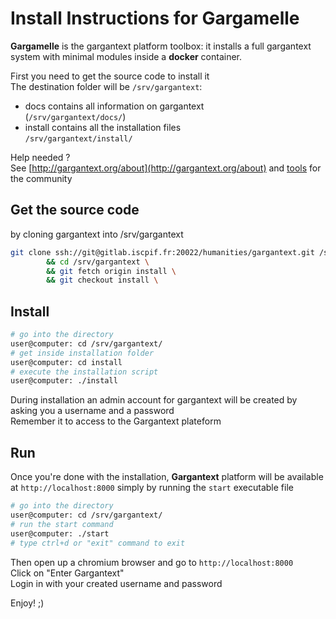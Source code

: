 # Install Instructions for Gargamelle

**Gargamelle** is the gargantext platform toolbox: it installs a full gargantext system with minimal modules inside a **docker** container.

First you need to get the source code to install it  
The destination folder will be `/srv/gargantext`:
* docs contains all information on gargantext  
    (`/srv/gargantext/docs/`)
* install contains all the installation files  
    `/srv/gargantext/install/`

Help needed ?  
See [http://gargantext.org/about](http://gargantext.org/about) and [tools](./contribution_guide.md) for the community

## Get the source code

by cloning gargantext into /srv/gargantext

``` bash
git clone ssh://git@gitlab.iscpif.fr:20022/humanities/gargantext.git /srv/gargantext \
        && cd /srv/gargantext \
        && git fetch origin install \
        && git checkout install \
```


## Install
 ``` bash
# go into the directory
user@computer: cd /srv/gargantext/
# get inside installation folder
user@computer: cd install
# execute the installation script
user@computer: ./install
 ```

During installation an admin account for gargantext will be created by asking you a username and a password  
Remember it to access to the Gargantext plateform

## Run
Once you're done with the installation, **Gargantext** platform will be available at `http://localhost:8000`
simply by running the `start` executable file
``` bash
# go into the directory
user@computer: cd /srv/gargantext/
# run the start command
user@computer: ./start
# type ctrl+d or "exit" command to exit
```

Then open up a chromium browser and go to `http://localhost:8000`  
Click on "Enter Gargantext"  
Login in with your created username and password  

Enjoy! ;)
